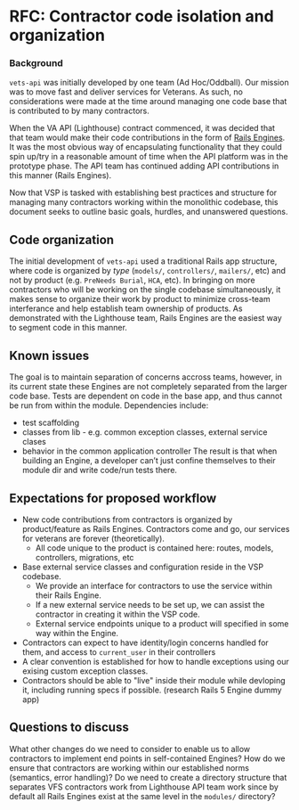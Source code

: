 # RFC: Contractor code isolation and organization

### Background

`vets-api` was initially developed by one team (Ad Hoc/Oddball).
Our mission was to move fast and deliver services for Veterans.
As such, no considerations were made at the time around managing one code base that is contributed to by many contractors.

When the VA API (Lighthouse) contract commenced, it was decided that that team would make their code contributions in the form of [Rails Engines](https://guides.rubyonrails.org/engines.html).
It was the most obvious way of encapsulating functionality that they could spin up/try in a reasonable amount of time when the API platform was in the prototype phase.
The API team has continued adding API contributions in this manner (Rails Engines).

Now that VSP is tasked with establishing best practices and structure for managing many contractors working within the monolithic codebase, this document seeks to outline basic goals, hurdles, and unanswered questions.

## Code organization

The initial development of `vets-api` used a traditional Rails app structure, where code is organized by _type_ (`models/`, `controllers/`, `mailers/`, etc) and not by product (e.g. `PreNeeds Burial`, `HCA`, etc).
In bringing on more contractors who will be working on the single codebase simultaneously, it makes sense to organize their work by product to minimize cross-team interferance and help establish team ownership of products.
As demonstrated with the Lighthouse team, Rails Engines are the easiest way to segment code in this manner.

## Known issues

The goal is to maintain separation of concerns accross teams, however, in its current state these Engines are not completely separated from the larger code base.
Tests are dependent on code in the base app, and thus cannot be run from within the module.  Dependencies include:
  * test scaffolding
  * classes from lib - e.g. common exception classes, external service clases
  * behavior in the common application controller
The result is that when building an Engine, a developer can’t just confine themselves to their module dir and write code/run tests there.

## Expectations for proposed workflow

* New code contributions from contractors is organized by product/feature as Rails Engines.  Contractors come and go, our services for veterans are forever (theoretically).
  * All code unique to the product is contained here: routes, models, controllers, migrations, etc
* Base external service classes and configuration reside in the VSP codebase.
  * We provide an interface for contractors to use the service within their Rails Engine.  
  * If a new external service needs to be set up, we can assist the contractor in creating it within the VSP code.
  * External service endpoints unique to a product will specified in some way within the Engine.
* Contractors can expect to have identity/login concerns handled for them, and access to `current_user` in their controllers
* A clear convention is established for how to handle exceptions using our exising custom exception classes.
* Contractors should be able to "live" inside their module while devloping it, including running specs if possible. (research Rails 5 Engine dummy app)

## Questions to discuss

What other changes do we need to consider to enable us to allow contractors to implement end points in self-contained Engines?
How do we ensure that contractors are working within our established norms (semantics, error handling)?
Do we need to create a directory structure that separates VFS contractors work from Lighthouse API team work since by default all Rails Engines exist at the same level in the `modules/` directory?
